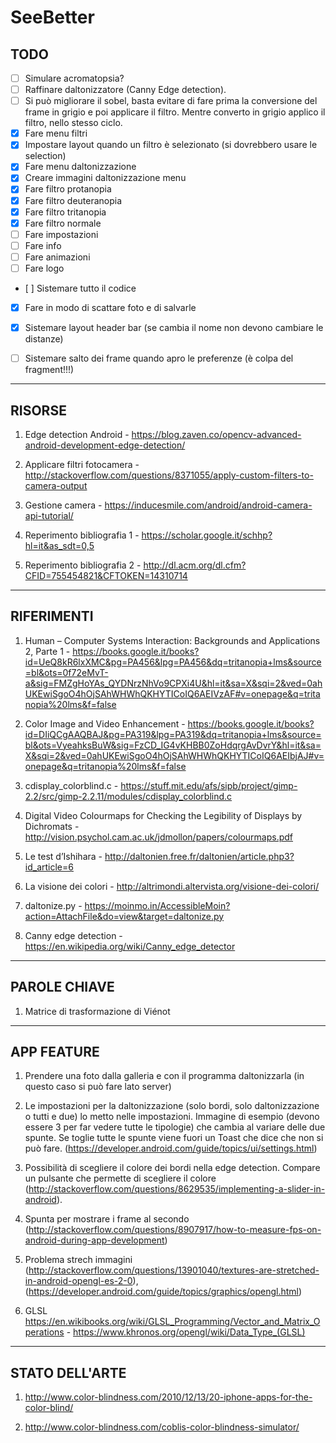 # SeeBetter

## TODO

- [ ] Simulare acromatopsia?
- [ ] Raffinare daltonizzatore (Canny Edge detection).
- [ ] Si può migliorare il sobel, basta evitare di fare prima la conversione del frame in grigio e poi applicare il filtro. Mentre converto in grigio applico il filtro, nello stesso ciclo.
- [x] Fare menu filtri
- [x] Impostare layout quando un filtro è selezionato (si dovrebbero usare le selection)
- [x] Fare menu daltonizzazione
- [x] Creare immagini daltonizzazione menu
- [x] Fare filtro protanopia
- [x] Fare filtro deuteranopia
- [x] Fare filtro tritanopia
- [x] Fare filtro normale
- [ ] Fare impostazioni
- [ ] Fare info
- [ ] Fare animazioni
- [ ] Fare logo
- [ ] Sistemare tutto il codice
- [x] Fare in modo di scattare foto e di salvarle
- [x] Sistemare layout header bar (se cambia il nome non devono cambiare le distanze)
- [ ] Sistemare salto dei frame quando apro le preferenze (è colpa del fragment!!!)


---

## RISORSE

1. Edge detection Android - https://blog.zaven.co/opencv-advanced-android-development-edge-detection/

1. Applicare filtri fotocamera - http://stackoverflow.com/questions/8371055/apply-custom-filters-to-camera-output

1. Gestione camera - https://inducesmile.com/android/android-camera-api-tutorial/

1. Reperimento bibliografia 1 - https://scholar.google.it/schhp?hl=it&as_sdt=0,5

1. Reperimento bibliografia 2 - http://dl.acm.org/dl.cfm?CFID=755454821&CFTOKEN=14310714

---

## RIFERIMENTI

1. Human – Computer Systems Interaction: Backgrounds and Applications 2, Parte 1 - https://books.google.it/books?id=UeQ8kR6lxXMC&pg=PA456&lpg=PA456&dq=tritanopia+lms&source=bl&ots=0f72eMvT-a&sig=FMZgHoYAs_QYDNrzNhVo9CPXi4U&hl=it&sa=X&sqi=2&ved=0ahUKEwiSgoO4hOjSAhWHWhQKHYTICoIQ6AEIVzAF#v=onepage&q=tritanopia%20lms&f=false

1. Color Image and Video Enhancement - https://books.google.it/books?id=DIiQCgAAQBAJ&pg=PA319&lpg=PA319&dq=tritanopia+lms&source=bl&ots=VyeahksBuW&sig=FzCD_IG4vKHBB0ZoHdqrgAvDvrY&hl=it&sa=X&sqi=2&ved=0ahUKEwiSgoO4hOjSAhWHWhQKHYTICoIQ6AEIbjAJ#v=onepage&q=tritanopia%20lms&f=false

1. cdisplay_colorblind.c - https://stuff.mit.edu/afs/sipb/project/gimp-2.2/src/gimp-2.2.11/modules/cdisplay_colorblind.c

1. Digital Video Colourmaps for Checking the Legibility of Displays by Dichromats - http://vision.psychol.cam.ac.uk/jdmollon/papers/colourmaps.pdf

1. Le test d’Ishihara - http://daltonien.free.fr/daltonien/article.php3?id_article=6

1. La visione dei colori - http://altrimondi.altervista.org/visione-dei-colori/

1. daltonize.py - https://moinmo.in/AccessibleMoin?action=AttachFile&do=view&target=daltonize.py

1. Canny edge detection - https://en.wikipedia.org/wiki/Canny_edge_detector

---

## PAROLE CHIAVE

1. Matrice di trasformazione di Viénot

---

## APP FEATURE

1. Prendere una foto dalla galleria e con il programma daltonizzarla (in questo caso si può fare lato server)

1. Le impostazioni per la daltonizzazione (solo bordi, solo daltonizzazione o tutti e due) lo metto nelle impostazioni. Immagine di esempio (devono essere 3 per far vedere tutte le tipologie) che cambia al variare delle due spunte. Se toglie tutte le spunte viene fuori un Toast che dice che non si può fare. (https://developer.android.com/guide/topics/ui/settings.html)

1. Possibilità di scegliere il colore dei bordi nella edge detection. Compare un pulsante che permette di scegliere il colore (http://stackoverflow.com/questions/8629535/implementing-a-slider-in-android).

1. Spunta per mostrare i frame al secondo (http://stackoverflow.com/questions/8907917/how-to-measure-fps-on-android-during-app-development)

1. Problema strech immagini (http://stackoverflow.com/questions/13901040/textures-are-stretched-in-android-opengl-es-2-0), (https://developer.android.com/guide/topics/graphics/opengl.html)

1. GLSL https://en.wikibooks.org/wiki/GLSL_Programming/Vector_and_Matrix_Operations - https://www.khronos.org/opengl/wiki/Data_Type_(GLSL)

---

## STATO DELL'ARTE

1. http://www.color-blindness.com/2010/12/13/20-iphone-apps-for-the-color-blind/

1. http://www.color-blindness.com/coblis-color-blindness-simulator/

